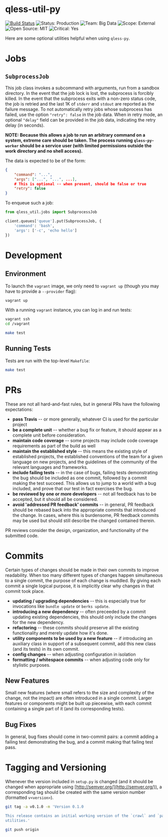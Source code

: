 qless-util-py
=============
[![Build Status](https://secure.travis-ci.org/seomoz/qless-util-py.png)](http://travis-ci.org/seomoz/qless-util-py)
![Status: Production](https://img.shields.io/badge/status-production-green.svg?style=flat)
![Team: Big Data](https://img.shields.io/badge/team-big_data-green.svg?style=flat)
![Scope: External](https://img.shields.io/badge/scope-external-green.svg?style=flat)
![Open Source: MIT](https://img.shields.io/badge/open_source-MIT-green.svg?style=flat)
![Critical: Yes](https://img.shields.io/badge/critical-yes-red.svg?style=flat)

Here are some optional utilities helpful when using `qless-py`.

Jobs
====

`SubprocessJob`
---------------
This job class invokes a subcommand with arguments, run from a sandbox directory. In the
event that the job lock is lost, the subprocess is forcibly killed. In the event that the
subprocess exits with a non-zero status code, the job is retried and the last 1K of
`stderr` and `stdout` are reported as the failure message. To not automatically retry jobs
whose subprocess has failed, use the option `"retry": false` in the job data. When in
retry mode, an optional `"delay"` field can be provided in the job data, indicating the
retry delay (in seconds).

__NOTE: Because this allows a job to run an arbitrary command on a system, extreme care
should be taken. The process running `qless-py-worker` should be a service user (with
limited permissions outside the work directory and no shell access).__

The data is expected to be of the form:

```json
{
    "command": "...",
    "args": ["...", "...", ...],
    # This is optional -- when present, should be false or true
    "retry": false
}
```

To enqueue such a job:

```python
from qless_util.jobs import SubprocessJob

client.queues['queue'].put(SubprocessJob, {
    'command': 'bash',
    'args': ['-c', 'echo hello']
})
```

Development
===========

Environment
-----------
To launch the `vagrant` image, we only need to
`vagrant up` (though you may have to provide a `--provider` flag):

```bash
vagrant up
```

With a running `vagrant` instance, you can log in and run tests:

```bash
vagrant ssh
cd /vagrant

make test
```

Running Tests
-------------
Tests are run with the top-level `Makefile`:

```bash
make test
```

PRs
===
These are not all hard-and-fast rules, but in general PRs have the following expectations:

- __pass Travis__ -- or more generally, whatever CI is used for the particular project
- __be a complete unit__ -- whether a bug fix or feature, it should appear as a complete
    unit before consideration.
- __maintain code coverage__ -- some projects may include code coverage requirements as
    part of the build as well
- __maintain the established style__ -- this means the existing style of established
    projects, the established conventions of the team for a given language on new
    projects, and the guidelines of the community of the relevant languages and
    frameworks.
- __include failing tests__ -- in the case of bugs, failing tests demonstrating the bug
    should be included as one commit, followed by a commit making the test succeed. This
    allows us to jump to a world with a bug included, and prove that our test in fact
    exercises the bug.
- __be reviewed by one or more developers__ -- not all feedback has to be accepted, but
    it should all be considered.
- __avoid 'addressed PR feedback' commits__ -- in general, PR feedback should be rebased
    back into the appropriate commits that introduced the change. In cases, where this
    is burdensome, PR feedback commits may be used but should still describe the changed
    contained therein.

PR reviews consider the design, organization, and functionality of the submitted code.

Commits
=======
Certain types of changes should be made in their own commits to improve readability. When
too many different types of changes happen simultaneous to a single commit, the purpose of
each change is muddled. By giving each commit a single logical purpose, it is implicitly
clear why changes in that commit took place.

- __updating / upgrading dependencies__ -- this is especially true for invocations like
    `bundle update` or `berks update`.
- __introducing a new dependency__ -- often preceeded by a commit updating existing
    dependencies, this should only include the changes for the new dependency.
- __refactoring__ -- these commits should preserve all the existing functionality and
    merely update how it's done.
- __utility components to be used by a new feature__ -- if introducing an auxiliary class
    in support of a subsequent commit, add this new class (and its tests) in its own
    commit.
- __config changes__ -- when adjusting configuration in isolation
- __formatting / whitespace commits__ -- when adjusting code only for stylistic purposes.

New Features
------------
Small new features (where small refers to the size and complexity of the change, not the
impact) are often introduced in a single commit. Larger features or components might be
built up piecewise, with each commit containing a single part of it (and its corresponding
tests).

Bug Fixes
---------
In general, bug fixes should come in two-commit pairs: a commit adding a failing test
demonstrating the bug, and a commit making that failing test pass.

Tagging and Versioning
======================
Whenever the version included in `setup.py` is changed (and it should be changed when
appropriate using [http://semver.org/](http://semver.org/)), a corresponding tag should
be created with the same version number (formatted `v<version>`).

```bash
git tag -a v0.1.0 -m 'Version 0.1.0

This release contains an initial working version of the `crawl` and `parse`
utilities.'

git push origin
```
